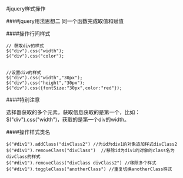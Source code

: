#jquery样式操作

####jquery用法思想二 
同一个函数完成取值和赋值

####操作行间样式

```
// 获取div的样式
$("div").css("width");
$("div").css("color");


//设置div的样式
$("div").css("width","30px");
$("div").css("height","30px");
$("div").css({fontSize:"30px",color:"red"});
```

####特别注意 

选择器获取的多个元素，获取信息获取的是第一个，比如：$("div").css("width")，获取的是第一个div的width。

####操作样式类名

```
$("#div1").addClass("divClass2") //为id为div1的对象追加样式divClass2
$("#div1").removeClass("divClass")  //移除id为div1的对象的class名为divClass的样式
$("#div1").removeClass("divClass divClass2") //移除多个样式
$("#div1").toggleClass("anotherClass") //重复切换anotherClass样式
```